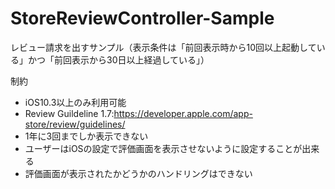 # StoreReviewController-Sample
レビュー請求を出すサンプル（表示条件は「前回表示時から10回以上起動している」かつ「前回表示から30日以上経過している」）

制約

- iOS10.3以上のみ利用可能
- Review Guildeline 1.7:https://developer.apple.com/app-store/review/guidelines/
- 1年に3回までしか表示できない
- ユーザーはiOSの設定で評価画面を表示させないように設定することが出来る
- 評価画面が表示されたかどうかのハンドリングはできない
